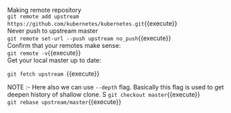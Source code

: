 Making remote repository<br />
`git remote add upstream https://github.com/kubernetes/kubernetes.git`{{execute}}<br />
Never push to upstream master<br />
`git remote set-url --push upstream no_push`{{execute}}<br />
Confirm that your remotes make sense:<br />
`git remote -v`{{execute}}<br />
Get your local master up to date:<br />

`git fetch upstream `{{execute}}<br />

NOTE :- Here also we can use `--depth` flag. Basically this flag is used to get deepen history of shallow clone.
S
`git checkout master`{{execute}}<br />
`git rebase upstream/master`{{execute}}